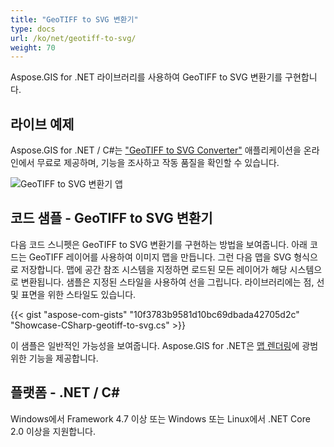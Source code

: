 ```yaml
---
title: "GeoTIFF to SVG 변환기"
type: docs
url: /ko/net/geotiff-to-svg/
weight: 70
---
```


Aspose.GIS for .NET 라이브러리를 사용하여 GeoTIFF to SVG 변환기를 구현합니다.

## **라이브 예제**

Aspose.GIS for .NET / C#는 ["GeoTIFF to SVG Converter"](https://products.aspose.app/gis/viewer/geotiff-to-svg) 애플리케이션을 온라인에서 무료로 제공하며, 기능을 조사하고 작동 품질을 확인할 수 있습니다.

![GeoTIFF to SVG 변환기 앱](viewer.png)

## **코드 샘플 - GeoTIFF to SVG 변환기**

다음 코드 스니펫은 GeoTIFF to SVG 변환기를 구현하는 방법을 보여줍니다. 아래 코드는 GeoTIFF 레이어를 사용하여 이미지 맵을 만듭니다. 그런 다음 맵을 SVG 형식으로 저장합니다. 맵에 공간 참조 시스템을 지정하면 로드된 모든 레이어가 해당 시스템으로 변환됩니다.
샘플은 지정된 스타일을 사용하여 선을 그립니다. 라이브러리에는 점, 선 및 표면을 위한 스타일도 있습니다.

{{< gist "aspose-com-gists" "10f3783b9581d10bc69dbada42705d2c" "Showcase-CSharp-geotiff-to-svg.cs" >}}

이 샘플은 일반적인 가능성을 보여줍니다. Aspose.GIS for .NET은 [맵 렌더링](https://docs.aspose.com/gis/net/map-rendering/)에 광범위한 기능을 제공합니다.

## **플랫폼 - .NET / C#**

Windows에서 Framework 4.7 이상 또는 Windows 또는 Linux에서 .NET Core 2.0 이상을 지원합니다.
